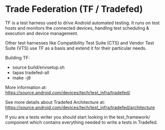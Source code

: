 # Trade Federation (TF / Tradefed)

TF is a test harness used to drive Android automated testing. It runs on test hosts
and monitors the connected devices, handling test scheduling & execution and device
management.

Other test harnesses like Compatibility Test Suite (CTS) and Vendor Test Suite
(VTS) use TF as a basis and extend it for their particular needs.

Building TF:
  * source build/envsetup.sh
  * tapas tradefed-all
  * make -j8

More information at:
https://source.android.com/devices/tech/test_infra/tradefed/

See more details about Tradefed Architecture at:
https://source.android.com/devices/tech/test_infra/tradefed/architecture

If you are a tests writer you should start looking in the test_framework/
component which contains everything needed to write a tests in Tradefed.
